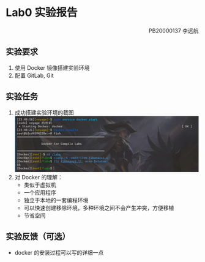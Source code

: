 # Lab0 实验报告

<p style="text-align:right">PB20000137 李远航</p>

## 实验要求

1. 使用 Docker 镜像搭建实验环境
2. 配置 GitLab, Git

## 实验任务

1. 成功搭建实验环境的截图
   ![](./running.png)
2. 对 Docker 的理解：
   - 类似于虚拟机
   - 一个应用程序
   - 独立于本地的一套编程环境
   - 可以快速创建移除环境，多种环境之间不会产生冲突，方便移植
   - 节省空间

## 实验反馈（可选）

- docker 的安装过程可以写的详细一点
